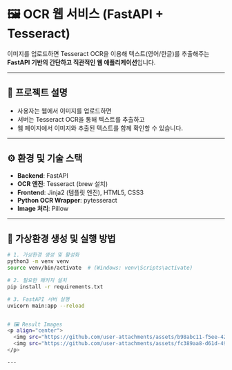 # 🖼️ OCR 웹 서비스 (FastAPI + Tesseract)

이미지를 업로드하면 Tesseract OCR을 이용해 텍스트(영어/한글)를 추출해주는  
**FastAPI 기반의 간단하고 직관적인 웹 애플리케이션**입니다.

---

## 🚀 프로젝트 설명

- 사용자는 웹에서 이미지를 업로드하면
- 서버는 Tesseract OCR을 통해 텍스트를 추출하고
- 웹 페이지에서 이미지와 추출된 텍스트를 함께 확인할 수 있습니다.

---

## ⚙️ 환경 및 기술 스택

- **Backend**: FastAPI
- **OCR 엔진**: Tesseract (brew 설치)
- **Frontend**: Jinja2 (템플릿 엔진), HTML5, CSS3
- **Python OCR Wrapper**: pytesseract
- **Image 처리**: Pillow

---

## 🐍 가상환경 생성 및 실행 방법

```bash
# 1. 가상환경 생성 및 활성화
python3 -m venv venv
source venv/bin/activate  # (Windows: venv\Scripts\activate)

# 2. 필요한 패키지 설치
pip install -r requirements.txt

# 3. FastAPI 서버 실행
uvicorn main:app --reload


# 🖼️ Result Images
<p align="center">
  <img src="https://github.com/user-attachments/assets/b98abc11-f5ee-423b-a74c-2f14c009e1cd" width="190">
  <img src="https://github.com/user-attachments/assets/fc389aa8-d61d-498c-be83-1d046e714aab" width="190">
</p>

---
